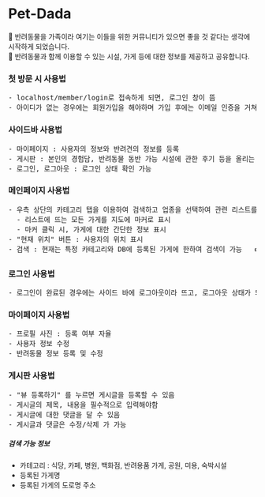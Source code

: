 <h1> Pet-Dada </h1> 
<div>
 🐶 반려동물을 가족이라 여기는 이들을 위한 커뮤니티가 있으면 좋을 것 같다는 생각에 시작하게 되었습니다.<br>
 🐶 반려동물과 함께 이용할 수 있는 시설, 가게 등에 대한 정보를 제공하고 공유합니다.
</div>

<h3>첫 방문 시 사용법</h3>
<pre>
- localhost/member/login로 접속하게 되면, 로그인 창이 뜸
- 아이디가 없는 경우에는 회원가입을 해야하며 가입 후에는 이메일 인증을 거쳐야 로그인이 성공됨
</pre>

<h3>사이드바 사용법</h3>
<pre>
- 마이페이지 : 사용자의 정보와 반려견의 정보를 등록
- 게시판 : 본인의 경험담, 반려동물 동반 가능 시설에 관한 후기 등을 올리는 공간
- 로그인, 로그아웃 : 로그인 상태 확인 가능
</pre>

<h3>메인페이지 사용법</h3>
<pre>
- 우측 상단의 카테고리 탭을 이용하여 검색하고 업종을 선택하여 관련 리스트를 볼 수 있음
  - 리스트에 뜨는 모든 가게를 지도에 마커로 표시
  - 마커 클릭 시, 가게에 대한 간단한 정보 표시
- "현재 위치" 버튼 : 사용자의 위치 표시
- 검색 : 현재는 특정 카테고리와 DB에 등록된 가게에 한하여 검색이 가능   👉<a style="color: gray;" href="#search">검색 가능 정보</a>
</pre>

<h3>로그인 사용법</h3>
<pre>
- 로그인이 완료된 경우에는 사이드 바에 로그아웃이라 뜨고, 로그아웃 상태가 되면 로그인이라 뜸
</pre>

<h3>마이페이지 사용법</h3>
<pre>
- 프로필 사진 : 등록 여부 자율
- 사용자 정보 수정
- 반려동물 정보 등록 및 수정
</pre>

<h3>게시판 사용법</h3>
<pre>
- "뷰 등록하기" 를 누르면 게시글을 등록할 수 있음
- 게시글의 제목, 내용을 필수적으로 입력해야함
- 게시글에 대한 댓글을 달 수 있음
- 게시글과 댓글은 수정/삭제 가 가능
</pre>

<h5 id='search'>검색 가능 정보</h5>
<ul>
  <li>카테고리 : 식당, 카페, 병원, 백화점, 반려용품 가게, 공원, 미용, 숙박시설</li>
  <li>등록된 가게명</li>
  <li>등록된 가게의 도로명 주소</li>
</ul>
